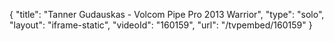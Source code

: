{
    "title": "Tanner Gudauskas - Volcom Pipe Pro 2013 Warrior",
    "type": "solo",
    "layout": "iframe-static",
    "videoId": "160159",
    "url": "\/tvpembed\/160159"
}